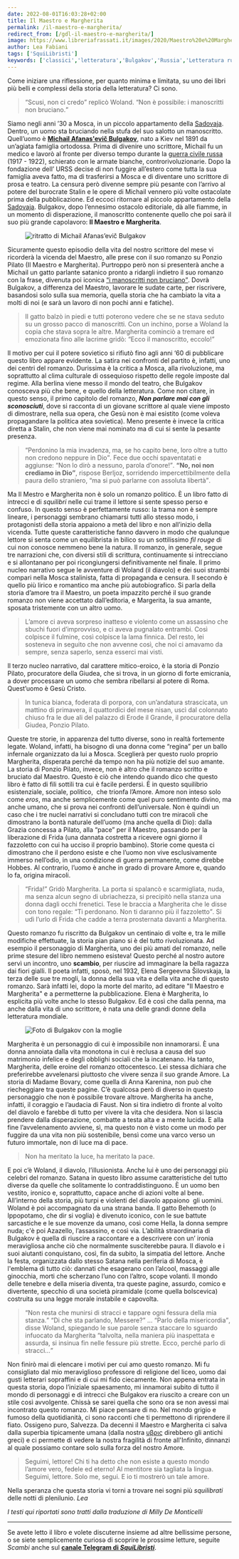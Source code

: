 ```yaml
---
date: 2022-08-01T16:03:28+02:00
title: Il Maestro e Margherita
permalink: /il-maestro-e-margherita/
redirect_from: [/gdl-il-maestro-e-margherita/]
image: https://www.libreriafrassati.it/images/2020/Maestro%20e%20Margherita%209788817105453_1.png
author: Lea Fabiani
tags: ['SquiLibristi']
keywords: ['classici','letteratura','Bulgakov','Russia','Letteratura russa']
---
```

Come iniziare una riflessione, per quanto minima e limitata, su uno dei libri più belli e complessi della storia della letteratura? Ci sono.

> <q>Scusi, non ci credo</q> replicò Woland. <q>Non è possibile: i manoscritti non bruciano.</q>

Siamo negli anni ’30 a Mosca, in un piccolo appartamento della [Sadovaja](https://it.wikipedia.org/wiki/Museo_Bulgakov). Dentro, un uomo sta bruciando nella stufa del suo salotto un manoscritto. Quell’uomo è [**Michail Afanas'evič Bulgakov**](https://it.wikipedia.org/wiki/Michail_Afanas%27evi%C4%8D_Bulgakov), nato a Kiev nel 1891 da un’agiata famiglia ortodossa. Prima di divenire uno scrittore, Michail fu un medico e lavorò al fronte per diverso tempo durante la [guerra civile russa](https://it.wikipedia.org/wiki/Guerra_civile_russa) (1917 - 1922), schierato con le armate bianche, controrivoluzionarie. Dopo la fondazione dell’ URSS decise di non fuggire all’estero come tutta la sua famiglia aveva fatto, ma di trasferirsi a Mosca e di diventare uno scrittore di prosa e teatro. La censura però divenne sempre più pesante con l’arrivo al potere del burocrate Stalin e le opere di Michail vennero più volte ostacolate prima della pubblicazione. Ed eccoci ritornare al piccolo appartamento della [Sadovaja](https://it.wikipedia.org/wiki/Museo_Bulgakov). Bulgakov, dopo l’ennesimo ostacolo editoriale, dà alle fiamme, in un momento di disperazione, il manoscritto contenente quello che poi sarà il suo più grande capolavoro: **Il Maestro e Margherita**.

<figure>
	<img src='https://www.repstatic.it/content/nazionale/img/2022/02/23/111644921-2ea994c0-a1fe-4e85-9cc2-2ac97ab2871b.jpg' alt='ritratto di Michail Afanas’evič Bulgakov'>
</figure>

Sicuramente questo episodio della vita del nostro scrittore del mese vi ricorderà la vicenda del Maestro, alle prese con il suo romanzo su Ponzio Pilato (Il Maestro e Margherita). Purtroppo però non si presenterà anche a Michail un gatto parlante satanico pronto a ridargli indietro il suo romanzo con la frase, divenuta poi iconica <u><q>i manoscritti non bruciano</q></u>. Dovrà Bulgakov, a differenza del Maestro, lavorare le sudate carte, per riscrivere, basandosi solo sulla sua memoria, quella storia che ha cambiato la vita a molti di noi (e sarà un lavoro di non pochi anni e fatiche).

> Il gatto balzò in piedi e tutti poterono vedere che se ne stava seduto su un grosso pacco di manoscritti. Con un inchino, porse a Woland la copia che stava sopra le altre. Margherita cominciò a tremare ed emozionata fino alle lacrime gridò: <q>Ecco il manoscritto, eccolo!</q>

Il motivo per cui il potere sovietico si rifiutò fino agli anni ‘60 di pubblicare questo libro appare evidente. La satira nei confronti del partito è, infatti, uno dei centri del romanzo. Durissima è la critica a Mosca, alla rivoluzione, ma soprattutto al clima culturale di ossequioso rispetto delle regole imposte dal regime. Alla berlina viene messo il mondo del teatro, che Bulgakov conosceva più che bene, e quello della letteratura. Come non citare, in questo senso, il primo capitolo del romanzo, ***Non parlare mai con gli sconosciuti***, dove si racconta di un giovane scrittore al quale viene imposto di dimostrare, nella sua opera, che Gesù non è mai esistito (come voleva propagandare la politica atea sovietica). Meno presente è invece la critica diretta a Stalin, che non viene mai nominato ma di cui si sente la pesante presenza.

> <q>Perdonino la mia invadenza, ma, se ho capito bene, loro oltre a tutto non credono neppure in Dio</q>. Fece due occhi spaventatati e aggiunse: <q>Non lo dirò a nessuno, parola d’onore!</q>. **<q>No, noi non crediamo in Dio</q>**, rispose Berljoz, sorridendo impercettibilmente della paura dello straniero, <q>ma si può parlarne con assoluta libertà</q>.

Ma Il Mestro e Margherita non è solo un romanzo politico. È un libro fatto di intrecci e di *squilibri* nelle cui trame il lettore si sente spesso perso e confuso. In questo senso è perfettamente russo: la trama non è sempre lineare, i personaggi sembrano chiamarsi tutti allo stesso modo, i protagonisti della storia appaiono a metà del libro e non all’inizio della vicenda. Tutte queste caratteristiche fanno davvero in modo che qualunque lettore si senta come un equilibrista in bilico su un sottilissimo <em lang='fr'>fil rouge</em> di cui non conosce nemmeno bene la natura. Il romanzo, in generale, segue tre narrazioni che, con diversi stili di scrittura, continuamente si intrecciano e si allontanano per poi ricongiungersi definitivamente nel finale. Il primo nucleo narrativo segue le avventure di Woland (il diavolo) e dei suoi strambi compari nella Mosca stalinista, fatta di propaganda e censura. Il secondo è quello più lirico e romantico ma anche più autobiografico. Si parla della storia d’amore tra il Maestro, un poeta impazzito perché il suo grande romanzo non viene accettato dall’editoria, e Margerita, la sua amante, sposata tristemente con un altro uomo.

> L’amore ci aveva sorpreso inatteso e violento come un assassino che sbuchi fuori d’improvviso, e ci aveva pugnalato entrambi. Così colpisce il fulmine, così colpisce la lama finnica. Del resto, lei sosteneva in seguito che non avvenne così, che noi ci amavamo da sempre, senza saperlo, senza esserci mai visti.

Il terzo nucleo narrativo, dal carattere mitico-eroico, è la storia di Ponzio Pilato, procuratore della Giudea, che si trova, in un giorno di forte emicrania, a dover processare un uomo che sembra ribellarsi al potere di Roma. Quest’uomo è Gesù Cristo.

> In tunica bianca, foderata di porpora, con un’andatura strascicata, un mattino di primavera, il quattordici del mese nisan, uscì dal colonnato chiuso fra le due ali del palazzo di Erode il Grande, il procuratore della Giudea, Ponzio Pilato.

Queste tre storie, in apparenza del tutto diverse, sono in realtà fortemente legate. Woland, infatti, ha bisogno di una donna come “regina” per un ballo infernale organizzato da lui a Mosca. Sceglierà per questo ruolo proprio Margherita, disperata perché da tempo non ha più notizie del suo amante. La storia di Ponzio Pilato, invece, non è altro che il romanzo scritto e bruciato dal Maestro. Questo è ciò che intendo quando dico che questo libro è fatto di fili sottili tra cui è facile perdersi. È in questo squilibrio esistenziale, sociale, politico,  che trionfa l’Amore. Amore non inteso solo come *eros*, ma anche semplicemente come quel puro sentimento divino, ma anche umano, che si prova nei confronti dell’universale. Non è quindi un caso che i tre nuclei narrativi si concludano tutti con tre miracoli che dimostrano la bontà naturale dell’uomo (ma anche quella di Dio): dalla Grazia concessa a Pilato, alla “pace” per il Maestro, passando per la liberazione di Frida (una dannata costretta a ricevere ogni giorno il fazzoletto con cui ha ucciso il proprio bambino). Storie come questa ci dimostrano che il perdono esiste e che l’uomo non vive esclusivamente immerso nell’odio, in una condizione di guerra permanente, come direbbe Hobbes. Al contrario, l’uomo è anche in grado di provare Amore e, quando lo fa, origina miracoli.

> <q>Frida!</q> Gridò Margherita. La porta si spalancò e scarmigliata, nuda, ma senza alcun segno di ubriachezza, si precipitò nella stanza una donna dagli occhi frenetici. Tese le braccia a Margherita che le disse con tono regale: <q>Ti perdonano. Non ti daranno più il fazzoletto</q>. Si udì l’urlo di Frida che cadde a terra prosternata davanti a Margherita.

Questo romanzo fu riscritto da Bulgakov un centinaio di volte e, tra le mille modifiche effettuate, la storia pian piano si è del tutto rivoluzionata. Ad esempio il personaggio di Margherita, uno dei più amati del romanzo, nelle prime stesure del libro nemmeno esisteva! Questo perché al nostro autore servì un incontro, uno **scambio**, per riuscire ad immaginare la bella ragazza dai fiori gialli. Il poeta infatti, sposò, nel 1932, Elena Sergeevna Šilovskaja, la terza delle sue tre mogli, la donna della sua vita e della vita anche di questo romanzo. Sarà infatti lei, dopo la morte del marito, ad editare "Il Maestro e Margherita" e a permetterne la pubblicazione. Elena è Margherita, lo esplicita più volte anche lo stesso Bulgakov. Ed è così che dalla penna, ma anche dalla vita di uno scrittore, è nata una delle grandi donne della letteratura mondiale.

<figure>
	<img src='https://kulturologia.ru/files/u8921/mikhail-bulgakov-05.jpg' alt='Foto di Bulgakov con la moglie'>
</figure>

Margherita è un personaggio di cui è impossibile non innamorarsi. È una donna annoiata dalla vita monotona in cui è reclusa a causa del suo matrimonio infelice e degli obblighi sociali che la incatenano. Ha tanto, Margherita, delle eroine del romanzo ottocentesco. Lei stessa dichiara che preferirebbe avvelenarsi piuttosto che vivere senza il suo grande Amore. La storia di Madame Bovary, come quella di Anna Karenina, non può che riecheggiare tra queste pagine. C’è qualcosa però di diverso in questo personaggio che non è possibile trovare altrove. Margherita ha anche, infatti, il coraggio e l’audacia di Faust. Non si tira indietro di fronte al volto del diavolo e farebbe di tutto per vivere la vita che desidera. Non si lascia prendere dalla disperazione, combatte a testa alta e a mente lucida. E alla fine l’avvelenamento avviene, sì, ma questo non è visto come un modo per fuggire da una vita non più sostenibile, bensì come una varco verso un futuro immortale, non di luce ma di pace.

> Non ha meritato la luce, ha meritato la pace.

E poi c’è Woland, il diavolo, l’illusionista. Anche lui è uno dei personaggi più celebri del romanzo. Satana in questo libro assume caratteristiche del tutto diverse da quelle che solitamente lo contraddistinguono. È un uomo ben vestito, ironico e, soprattutto, capace anche di azioni volte al bene. All’interno della storia, più turpi e violenti del diavolo appaiono  gli uomini. Woland è poi accompagnato da una strana banda. Il gatto Behemoth (o Ippopotamo, che dir si voglia) è divenuto iconico, con le sue battute sarcastiche e le sue movenze da umano, così come Hella, la donna sempre nuda; c'è poi Azazello, l’assassino, e così via. L’abilità straordinaria di Bulgakov è quella di riuscire a raccontare e a descrivere con un’ ironia meravigliosa anche ciò che normalmente susciterebbe paura. Il diavolo e i suoi aiutanti conquistano, così, fin da subito, la simpatia del lettore. Anche la festa, organizzata dallo stesso Satana nella periferia di Mosca, è l'emblema di tutto ciò: dannati che esagerano con l’alcool, massaggi alle ginocchia, morti che scherzano l’uno con l’altro, scope volanti. Il mondo delle tenebre e della miseria diventa, tra queste pagine, assurdo, comico e divertente, specchio di una società piramidale (come quella bolscevica) costruita su una legge morale instabile e capovolta.

> <q>Non resta che munirsi di stracci e tappare ogni fessura della mia stanza.</q> <q>Di che sta parlando, Messere?</q> … <q>Parlo della misericordia</q>, disse Woland, spiegando le sue parole senza staccare lo sguardo infuocato da Margherita <q>talvolta, nella maniera più inaspettata e assurda, si insinua fin nelle fessure più strette. Ecco, perché parlo di stracci…</q>

Non finirò mai di elencare i motivi per cui amo questo romanzo. Mi fu consigliato dal mio meraviglioso professore di religione del liceo, uomo dai gusti letterari sopraffini e di cui mi fido ciecamente. Non appena entrata in questa storia, dopo l’iniziale spaesamento, mi innamorai subito di tutto il mondo di personaggi e di intrecci che Bulgakov era riuscito a creare con un stile così avvolgente. Chissà se sarei quella che sono ora se non avessi mai incontrato questo romanzo. Mi piace pensare di no. Nel mondo grigio e fumoso della quotidianità, ci sono racconti che ti permettono di riprendere il fiato. Ossigeno puro, Salvezza. Da decenni il Maestro e Margherita ci salva dalla superbia tipicamente umana (dalla nostra [υβρις](https://www.treccani.it/vocabolario/hybris) direbbero gli antichi greci) e ci permette di vedere la nostra fragilità di fronte all'Infinito, dinnanzi al quale possiamo contare solo sulla forza del nostro Amore.

> Seguimi, lettore! Chi ti ha detto che non esiste a questo mondo l’amore vero, fedele ed eterno! Al mentitore sia tagliata la lingua. Seguimi, lettore. Solo me, segui. E io ti mostrerò un tale amore.

Nella speranza che questa storia vi torni a trovare nei sogni più *squilibrati* delle notti di plenilunio. *Lea*

*I testi qui riportati sono tratti dalla traduzione di Milly De Monticelli*

---

Se avete letto il libro e volete discuterne insieme ad altre bellissime persone, o se siete semplicemente curiosə di scoprire le prossime letture, seguite *Scambi* anche sul [**canale Telegram di <cite>SquiLibristi</cite>**](https://t.me/squilibristi '“SquiLibristi„ su Telegram').
